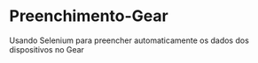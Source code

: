 # Preenchimento-Gear
Usando Selenium para preencher automaticamente os dados dos dispositivos no Gear
